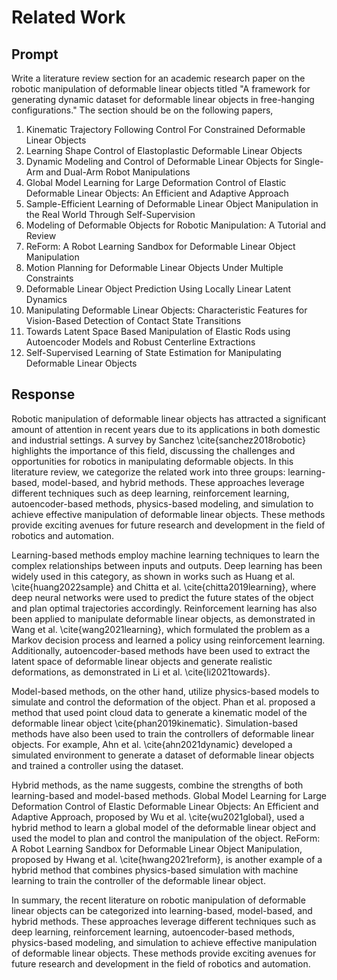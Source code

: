# Related Work

## Prompt

Write a literature review section for an academic research paper on the robotic
manipulation of deformable linear objects titled
"A framework for generating dynamic dataset for deformable linear objects in
free-hanging configurations." The section should be on the following papers,

1. Kinematic Trajectory Following Control For Constrained Deformable Linear Objects
2. Learning Shape Control of Elastoplastic Deformable Linear Objects
3. Dynamic Modeling and Control of Deformable Linear Objects for Single-Arm and Dual-Arm Robot Manipulations
4. Global Model Learning for Large Deformation Control of Elastic Deformable Linear Objects: An Efficient and Adaptive Approach
5. Sample-Efficient Learning of Deformable Linear Object Manipulation in the Real World Through Self-Supervision
6. Modeling of Deformable Objects for Robotic Manipulation: A Tutorial and Review
7. ReForm: A Robot Learning Sandbox for Deformable Linear Object Manipulation
8. Motion Planning for Deformable Linear Objects Under Multiple Constraints
9. Deformable Linear Object Prediction Using Locally Linear Latent Dynamics
10. Manipulating Deformable Linear Objects: Characteristic Features for Vision-Based Detection of Contact State Transitions
11. Towards Latent Space Based Manipulation of Elastic Rods using Autoencoder Models and Robust Centerline Extractions
12. Self-Supervised Learning of State Estimation for Manipulating Deformable Linear Objects

## Response

Robotic manipulation of deformable linear objects has attracted a significant
amount of attention in recent years due to its applications in both domestic
and industrial settings. A survey by Sanchez \cite{sanchez2018robotic}
highlights the importance of this field, discussing the challenges and
opportunities for robotics in manipulating deformable objects. In this literature review, we categorize the related work into three groups: learning-based, model-based, and hybrid methods. These approaches leverage different techniques such as deep learning, reinforcement learning, autoencoder-based methods, physics-based modeling, and simulation to achieve effective manipulation of deformable linear objects. These methods provide exciting avenues for future research and development in the field of robotics and automation.

Learning-based methods employ machine learning techniques to learn the complex relationships between inputs and outputs. Deep learning has been widely used in this category, as shown in works such as Huang et al. \cite{huang2022sample} and Chitta et al. \cite{chitta2019learning}, where deep neural networks were used to predict the future states of the object and plan optimal trajectories accordingly. Reinforcement learning has also been applied to manipulate deformable linear objects, as demonstrated in Wang et al. \cite{wang2021learning}, which formulated the problem as a Markov decision process and learned a policy using reinforcement learning. Additionally, autoencoder-based methods have been used to extract the latent space of deformable linear objects and generate realistic deformations, as demonstrated in Li et al. \cite{li2021towards}.

Model-based methods, on the other hand, utilize physics-based models to simulate and control the deformation of the object.
Phan et al. proposed a method that used point cloud data to generate a kinematic model of the deformable linear object \cite{phan2019kinematic}. Simulation-based methods have also been used to train the controllers of deformable linear objects. For example, Ahn et al. \cite{ahn2021dynamic} developed a simulated environment to generate a dataset of deformable linear objects and trained a controller using the dataset.

Hybrid methods, as the name suggests, combine the strengths of both learning-based and model-based methods. Global Model Learning for Large Deformation Control of Elastic Deformable Linear Objects: An Efficient and Adaptive Approach, proposed by Wu et al. \cite{wu2021global}, used a hybrid method to learn a global model of the deformable linear object and used the model to plan and control the manipulation of the object. ReForm: A Robot Learning Sandbox for Deformable Linear Object Manipulation, proposed by Hwang et al. \cite{hwang2021reform}, is another example of a hybrid method that combines physics-based simulation with machine learning to train the controller of the deformable linear object.

In summary, the recent literature on robotic manipulation of deformable linear objects can be categorized into learning-based, model-based, and hybrid methods. These approaches leverage different techniques such as deep learning, reinforcement learning, autoencoder-based methods, physics-based modeling, and simulation to achieve effective manipulation of deformable linear objects. These methods provide exciting avenues for future research and development in the field of robotics and automation.
